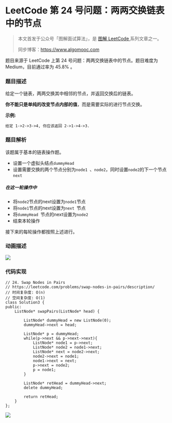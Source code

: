 # LeetCode 第 24 号问题：两两交换链表中的节点

> 本文首发于公众号「图解面试算法」，是 [图解 LeetCode ](<https://github.com/MisterBooo/LeetCodeAnimation>) 系列文章之一。
>
> 同步博客：https://www.algomooc.com

题目来源于 LeetCode 上第 24 号问题：两两交换链表中的节点。题目难度为 Medium，目前通过率为 45.8% 。

### 题目描述

给定一个链表，两两交换其中相邻的节点，并返回交换后的链表。

**你不能只是单纯的改变节点内部的值**，而是需要实际的进行节点交换。

**示例:**

```
给定 1->2->3->4, 你应该返回 2->1->4->3.
```

### 题目解析

该题属于基本的链表操作题。

- 设置一个虚拟头结点`dummyHead `
- 设置需要交换的两个节点分别为`node1 `、`node2`，同时设置`node2`的下一个节点`next`

##### 在这一轮操作中

- 将`node2`节点的next设置为`node1`节点
- 将`node1`节点的next设置为`next `节点
- 将`dummyHead `节点的next设置为`node2 `
- 结束本轮操作

接下来的每轮操作都按照上述进行。

### 动画描述

![](https://blog-1257126549.cos.ap-guangzhou.myqcloud.com/blog/6kpyu.gif)

### 代码实现

```
// 24. Swap Nodes in Pairs
// https://leetcode.com/problems/swap-nodes-in-pairs/description/
// 时间复杂度: O(n)
// 空间复杂度: O(1)
class Solution3 {
public:
    ListNode* swapPairs(ListNode* head) {

        ListNode* dummyHead = new ListNode(0);
        dummyHead->next = head;

        ListNode* p = dummyHead;
        while(p->next && p->next->next){
            ListNode* node1 = p->next;
            ListNode* node2 = node1->next;
            ListNode* next = node2->next;
            node2->next = node1;
            node1->next = next;
            p->next = node2;
            p = node1;
        }

        ListNode* retHead = dummyHead->next;
        delete dummyHead;

        return retHead;
    }
};

```

![](../../Pictures/qrcode.jpg)
